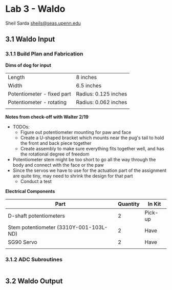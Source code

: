 # Lab 3 - Waldo

Sheil Sarda <sheils@seas.upenn.edu>

## 3.1 Waldo Input

### 3.1.1 Build Plan and Fabrication

**Dims of dog for input**

| | |
|-|-|
| Length | 8 inches |
| Width | 6.5 inches |
| Potentiometer - fixed part | Radius: 0.125 inches |
| Potentiometer - rotating | Radius:  0.062 inches|
| | |

**Notes from check-off with Walter 2/19**

- TODOs:
  - Figure out potentiometer mounting for paw and face
  - Create a U-shaped bracket which mounts near the pug's tail to hold the front and back piece together
  - Create assembly to make sure everything fits together well, and has the rotational degree of freedom
- Potentiometer stem might be too short to go all the way through the body and connect with the face or the paw
- Since the servos we have to use for the actuation part of the assignment are quite tiny, may need to shrink the design for that part
    - Conduct a test

**Electrical Components**

| Part | Quantity | In Kit |
|--|--|--|
| D-shaft potentiometers | 2 | Pick-up |
| Stem potentiometer (3310Y-001-103L-ND) | 2 | Have |
| SG90 Servo | 2 | Have |
| | |

### 3.1.2 ADC Subroutines

````C


````

## 3.2 Waldo Output
